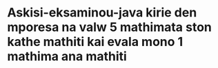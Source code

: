 # Askisi-eksaminou-java kirie den mporesa na valw 5 mathimata ston kathe mathiti kai evala mono 1 mathima ana mathiti 
